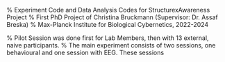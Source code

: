 % Experiment Code and Data Analysis Codes for StructurexAwareness Project 
% First PhD Project of Christina Bruckmann (Supervisor: Dr. Assaf Breska)
% Max-Planck Institute for Biological Cybernetics, 2022-2024

% Pilot Session was done first for Lab Members, then with 13 external, naive participants.
% The main experiment consists of two sessions, one behavioural and one session with EEG.
These sessions
